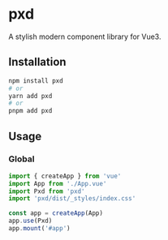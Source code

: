 # pxd

A stylish modern component library for Vue3.

## Installation

```bash
npm install pxd
# or
yarn add pxd
# or
pnpm add pxd
```

## Usage

### Global

```js
import { createApp } from 'vue'
import App from './App.vue'
import Pxd from 'pxd'
import 'pxd/dist/_styles/index.css'

const app = createApp(App)
app.use(Pxd)
app.mount('#app')
```

